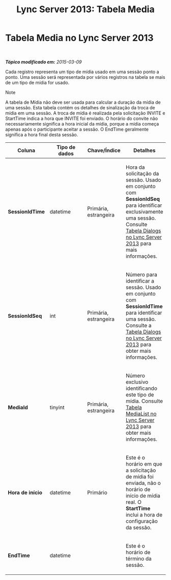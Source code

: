 ﻿---
title: 'Lync Server 2013: Tabela Media'
TOCTitle: Tabela Media
ms:assetid: 1e1b427f-59b5-4564-bde5-1002a80439ee
ms:mtpsurl: https://technet.microsoft.com/pt-br/library/Gg398268(v=OCS.15)
ms:contentKeyID: 49306076
ms.date: 05/19/2016
mtps_version: v=OCS.15
ms.translationtype: HT
---

# Tabela Media no Lync Server 2013

 

_**Tópico modificado em:** 2015-03-09_

Cada registro representa um tipo de mídia usado em uma sessão ponto a ponto. Uma sessão será representada por vários registros na tabela se mais de um tipo de mídia for usado.

> [!note]  
> A tabela de Mídia não deve ser usada para calcular a duração da mídia de uma sessão. Esta tabela contém os detalhes de sinalização da troca de mídia em uma sessão. A troca de mídia é realizada pela solicitação INVITE e StartTime indica a hora que INVITE foi enviado. O horário do convite não necessariamente significa a hora inicial da mídia, porque a mídia começa apenas após o participante aceitar a sessão. O EndTime geralmente significa a hora final desta sessão.


<table>
<colgroup>
<col style="width: 25%" />
<col style="width: 25%" />
<col style="width: 25%" />
<col style="width: 25%" />
</colgroup>
<thead>
<tr class="header">
<th>Coluna</th>
<th>Tipo de dados</th>
<th>Chave/Índice</th>
<th>Detalhes</th>
</tr>
</thead>
<tbody>
<tr class="odd">
<td><p><strong>SessionIdTime</strong></p></td>
<td><p>datetime</p></td>
<td><p>Primária, estrangeira</p></td>
<td><p>Hora da solicitação da sessão. Usado em conjunto com <strong>SessionIdSeq</strong> para identificar exclusivamente uma sessão. Consulte <a href="lync-server-2013-dialogs-table.md">Tabela Dialogs no Lync Server 2013</a> para mais informações.</p></td>
</tr>
<tr class="even">
<td><p><strong>SessionIdSeq</strong></p></td>
<td><p>int</p></td>
<td><p>Primária, estrangeira</p></td>
<td><p>Número para identificar a sessão. Usado em conjunto com <strong>SessionIdTime</strong> para identificar uma sessão. Consulte a <a href="lync-server-2013-dialogs-table.md">Tabela Dialogs no Lync Server 2013</a> para obter mais informações.</p></td>
</tr>
<tr class="odd">
<td><p><strong>MediaId</strong></p></td>
<td><p>tinyint</p></td>
<td><p>Primária, estrangeira</p></td>
<td><p>Número exclusivo identificando este tipo de mídia. Consulte <a href="lync-server-2013-medialist-table.md">Tabela MediaList no Lync Server 2013</a> para obter mais informações.</p></td>
</tr>
<tr class="even">
<td><p><strong>Hora de início</strong></p></td>
<td><p>datetime</p></td>
<td><p>Primário</p></td>
<td><p>Este é o horário em que a solicitação de mídia foi enviada, não o horário de início de mídia real. O <strong>StartTime</strong> inclui a hora de configuração da sessão.</p></td>
</tr>
<tr class="odd">
<td><p><strong>EndTime</strong></p></td>
<td><p>datetime</p></td>
<td><p></p></td>
<td><p>Este é o horário de término da sessão.</p></td>
</tr>
</tbody>
</table>


